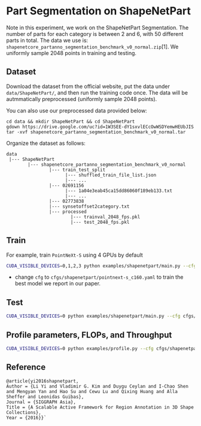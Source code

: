 # Part Segmentation on ShapeNetPart
Note in this experiment, we work on the ShapeNetPart Segmentation. The number of parts for each category is between 2 and 6, with 50 different parts in total. 
The data we use is: `shapenetcore_partanno_segmentation_benchmark_v0_normal.zip`[1]. We uniformly sample 2048 points in training and testing. 


## Dataset
Download the dataset from the official website, put the data under `data/ShapeNetPart/`, and then run the training code once. The data will be autmmatically preprocessed (uniformly sample 2048 points). 

You can also use our preprocessed data provided below:
```
cd data && mkdir ShapeNetPart && cd ShapeNetPart
gdown https://drive.google.com/uc?id=1W3SEE-dY1sxvlECcOwWSDYemwHEUbJIS
tar -xvf shapenetcore_partanno_segmentation_benchmark_v0_normal.tar
```

Organize the dataset as follows:

```
data
 |--- ShapeNetPart
        |--- shapenetcore_partanno_segmentation_benchmark_v0_normal
                |--- train_test_split
                      |--- shuffled_train_file_list.json
                      |--- ...
                |--- 02691156
                      |--- 1a04e3eab45ca15dd86060f189eb133.txt
                      |--- ...               
                |--- 02773838
                |--- synsetoffset2category.txt
                |--- processed
                        |--- trainval_2048_fps.pkl
                        |--- test_2048_fps.pkl
```

## Train
For example, train `PointNeXt-S` using 4 GPUs by default
```bash
CUDA_VISIBLE_DEVICES=0,1,2,3 python examples/shapenetpart/main.py --cfg cfgs/shapenetpart/pointnext-s.yaml
```
- change `cfg` to `cfgs/shapenetpart/pointnext-s_c160.yaml` to train the best model we report in our paper.  


## Test
```bash
CUDA_VISIBLE_DEVICES=0 python examples/shapenetpart/main.py --cfg cfgs/shapenetpart/pointnext-s.yaml mode=test --pretrained_path /path/to/your/pretrained_model
```

## Profile parameters, FLOPs, and Throughput
```bash
CUDA_VISIBLE_DEVICES=0 python examples/profile.py --cfg cfgs/shapenetpart/pointnext-s.yaml batch_size=64 num_points=2048 timing=True flops=True
```

## Reference
```
@article{yi2016shapnetpart,
Author = {Li Yi and Vladimir G. Kim and Duygu Ceylan and I-Chao Shen and Mengyan Yan and Hao Su and Cewu Lu and Qixing Huang and Alla Sheffer and Leonidas Guibas},
Journal = {SIGGRAPH Asia},
Title = {A Scalable Active Framework for Region Annotation in 3D Shape Collections},
Year = {2016}}`
```
